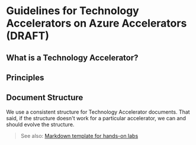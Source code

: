 # Guidelines for Technology Accelerators on Azure Accelerators (DRAFT)

## What is a Technology Accelerator?

## Principles

## Document Structure

We use a consistent structure for Technology Accelerator documents. That said, if the structure doesn't work for a particular accelerator, we can and should evolve the structure.

> See also: [Markdown template for hands-on labs](./templates/technology-accelerator-template.md)
